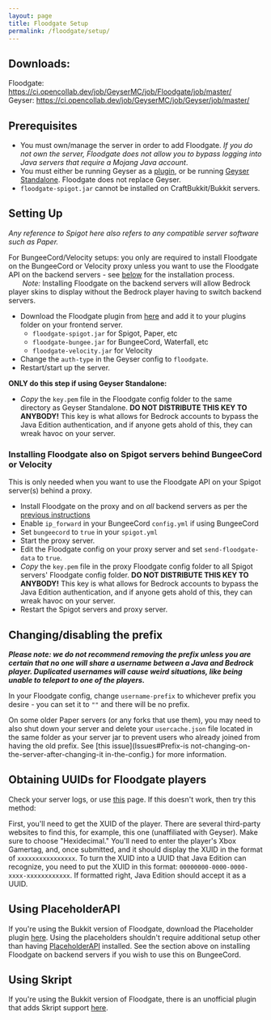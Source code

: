 ```yaml
---
layout: page
title: Floodgate Setup
permalink: /floodgate/setup/
---
```


## Downloads:

Floodgate: https://ci.opencollab.dev/job/GeyserMC/job/Floodgate/job/master/  
Geyser: https://ci.opencollab.dev/job/GeyserMC/job/Geyser/job/master/

## Prerequisites

- You must own/manage the server in order to add Floodgate. *If you do not own the server, Floodgate does not allow you to bypass logging into Java servers that require a Mojang Java account*.
- You must either be running Geyser as a [plugin](https://wiki.geysermc.org/geyser/setup/), or be running [Geyser Standalone](https://wiki.geysermc.org/geyser/setup/#standalone-setup). Floodgate does not replace Geyser.
- `floodgate-spigot.jar` cannot be installed on CraftBukkit/Bukkit servers.

## Setting Up
*Any reference to Spigot here also refers to any compatible server software such as Paper.*

For BungeeCord/Velocity setups: you only are required to install Floodgate on the BungeeCord or Velocity proxy unless you want to use the Floodgate API on the backend servers - see [below](installing-floodgate-also-on-spigot-servers-behind-bungeecord-or-velocity) for the installation process.  
&nbsp;&nbsp;&nbsp;&nbsp;&nbsp;&nbsp; *Note:* Installing Floodgate on the backend servers will allow Bedrock player skins to display without the Bedrock player having to switch backend servers.

- Download the Floodgate plugin from [here](https://ci.opencollab.dev/job/GeyserMC/job/Floodgate/job/master/) and add it to your plugins folder on your frontend server.
  - `floodgate-spigot.jar` for Spigot, Paper, etc
  - `floodgate-bungee.jar` for BungeeCord, Waterfall, etc
  - `floodgate-velocity.jar` for Velocity
- Change the `auth-type` in the Geyser config to `floodgate`.
- Restart/start up the server.

**ONLY do this step if using Geyser Standalone:**
- *Copy* the `key.pem` file in the Floodgate config folder to the same directory as Geyser Standalone. **DO NOT DISTRIBUTE THIS KEY TO ANYBODY!** This key is what allows for Bedrock accounts to bypass the Java Edition authentication, and if anyone gets ahold of this, they can wreak havoc on your server.

### Installing Floodgate also on Spigot servers behind BungeeCord or Velocity

This is only needed when you want to use the Floodgate API on your Spigot server(s) behind a proxy.

- Install Floodgate on the proxy and on *all* backend servers as per the [previous instructions](https://wiki.geysermc.org/floodgate/setup/)
- Enable `ip_forward` in your BungeeCord `config.yml` if using BungeeCord
- Set `bungeecord` to `true` in your `spigot.yml`
- Start the proxy server.
- Edit the Floodgate config on your proxy server and set `send-floodgate-data` to `true`.
- *Copy* the `key.pem` file in the proxy Floodgate config folder to all Spigot servers' Floodgate config folder. **DO NOT DISTRIBUTE THIS KEY TO ANYBODY!** This key is what allows for Bedrock accounts to bypass the Java Edition authentication, and if anyone gets ahold of this, they can wreak havoc on your server.
- Restart the Spigot servers and proxy server.

## Changing/disabling the prefix

***Please note: we do not recommend removing the prefix unless you are certain that no one will share a username between a Java and Bedrock player. Duplicated usernames will cause weird situations, like being unable to teleport to one of the players.***

In your Floodgate config, change `username-prefix` to whichever prefix you desire - you can set it to `""` and there will be no prefix.

On some older Paper servers (or any forks that use them), you may need to also shut down your server and delete your `usercache.json` file located in the same folder as your server jar to prevent users who already joined from having the old prefix. See [this issue](Issues#Prefix-is not-changing-on-the-server-after-changing-it in-the-config.) for more information.

## Obtaining UUIDs for Floodgate players
Check your server logs, or use [this](https://floodgate-uuid.heathmitchell1.repl.co/) page. If this doesn't work, then try this method:

First, you'll need to get the XUID of the player. There are several third-party websites to find this, for example, this one (unaffiliated with Geyser). Make sure to choose "Hexidecimal." You'll need to enter the player's Xbox Gamertag, and, once submitted, and it should display the XUID in the format of `xxxxxxxxxxxxxxxx`. To turn the XUID into a UUID that Java Edition can recognize, you need to put the XUID in this format: `00000000-0000-0000-xxxx-xxxxxxxxxxxx`. If formatted right, Java Edition should accept it as a UUID.

## Using PlaceholderAPI
If you're using the Bukkit version of Floodgate, download the Placeholder plugin [here](https://github.com/rtm516/FloodgatePlaceholders/). Using the placeholders shouldn't require additional setup other than having [PlaceholderAPI](https://www.spigotmc.org/resources/placeholderapi.6245/) installed. See the section above on installing Floodgate on backend servers if you wish to use this on BungeeCord.

## Using Skript
If you're using the Bukkit version of Floodgate, there is an unofficial plugin that adds Skript support [here](https://github.com/Camotoy/floodgate-skript). 
